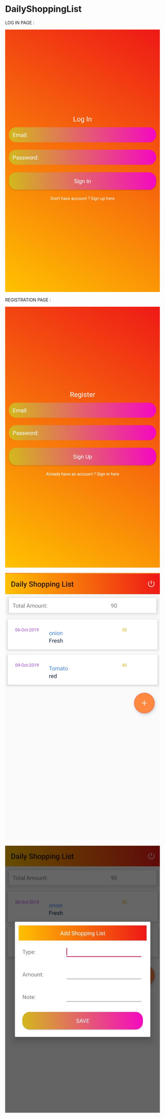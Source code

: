 # DailyShoppingList

LOG IN PAGE :

![](images/login.jpeg)


REGISTRATION PAGE :

![](images/registration.jpeg)

![](images/mainScreen.jpeg)

![](images/addUpdateDelete.jpeg)

